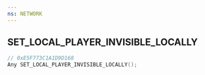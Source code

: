 ```yaml
---
ns: NETWORK
---
```

## SET_LOCAL_PLAYER_INVISIBLE_LOCALLY

```c
// 0xE5F773C1A1D9D168
Any SET_LOCAL_PLAYER_INVISIBLE_LOCALLY();
```

